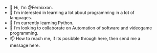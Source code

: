 - 👋 Hi, I’m @Fernixxon.
- 👀 I’m interested in learning a lot about programming in a lot of languages.
- 🌱 I’m currently learning Python.
- 💞️ I’m looking to collaborate on Automation of software and videogame programming.
- 📫 How to reach me, if its posibble through here, then send me a message here.

<!---
Fernixxon/Fernixxon is a ✨ special ✨ repository because its `README.md` (this file) appears on your GitHub profile.
You can click the Preview link to take a look at your changes.
--->

